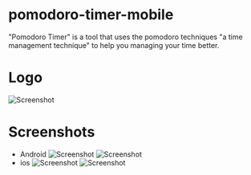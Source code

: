 # pomodoro-timer-mobile
"Pomodoro Timer" is a tool that uses the pomodoro techniques "a time management technique" to help you managing your time better.

# Logo
![Screenshot](docs/screenshots/logo.png)
# Screenshots
- Android
![Screenshot](docs/screenshots/android/1.png)
![Screenshot](docs/screenshots/android/3.png)
- ios
![Screenshot](docs/screenshots/ios/1.png)
![Screenshot](docs/screenshots/ios/6.png)
